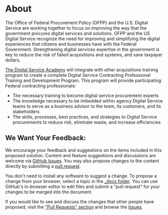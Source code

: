 # About
The Office of Federal Procurement Policy (OFPP) and the U.S. Digital Service are working together to focus on improving the way that the government procures digital services and solutions. OFPP and the US Digital Service recognize the need for improving and simplifying the digital experiences that citizens and businesses have with the Federal Government. Strengthening digital services expertise in the government is key to reduce the risk of failed acquisitions and systems, and save taxpayer dollars.  

[The Digital Service Academy](http://booz-allen-hamilton.github.io/digital-service-academy/) will integrate with other acquisitions training program to create a complete Digital Service Contracting Professional Training and Development Program. This program will provide participating Federal contracting professionals:

* The necessary training to become digital service procurement experts
* The knowledge necessary to be imbedded within agency Digital Service teams to serve as a business advisor to the team, its customers, and its stakeholders
* The skills, processes, best practices, and strategies to Digital Service procurements to reduce risk, eliminate waste, and increase efficiencies
 
## We Want Your Feedback:
We encourage your feedback and suggestions on the items included in this proposed solution. Content and feature suggestions and discussions are welcome via [GitHub Issues](https://github.com/booz-allen-hamilton/digital-service-academy/issues). You may also propose changes to the content directly by submitting a [pull request](https://github.com/booz-allen-hamilton/digital-service-academy/pulls).

You don't need to install any software to suggest a change. To propose a change from your browser, select a topic in the [_docs folder](https://github.com/booz-allen-hamilton/digital-service-academy/tree/gh-pages/_docs). You can use GitHub's in-browser editor to edit files and submit a "pull request" for your changes to be merged into the document.

If you would like to see and discuss the changes that other people have proposed, visit the ["Pull Requests" section](https://github.com/booz-allen-hamilton/digital-service-academy/pulls) and browse the [Issues](https://github.com/booz-allen-hamilton/digital-service-academy/issues).
